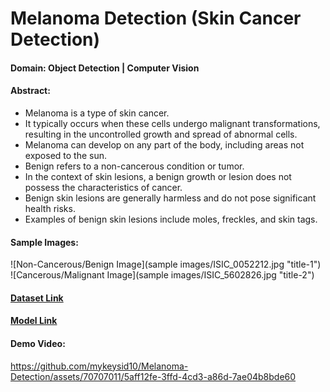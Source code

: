 # Melanoma Detection (Skin Cancer Detection)

#### Domain: Object Detection | Computer Vision

#### Abstract:

- Melanoma is a type of skin cancer.
- It typically occurs when these cells undergo malignant transformations, resulting in the uncontrolled growth and spread of abnormal cells.
- Melanoma can develop on any part of the body, including areas not exposed to the sun.
- Benign refers to a non-cancerous condition or tumor.
- In the context of skin lesions, a benign growth or lesion does not possess the characteristics of cancer.
- Benign skin lesions are generally harmless and do not pose significant health risks.
- Examples of benign skin lesions include moles, freckles, and skin tags.

#### Sample Images:

![Non-Cancerous/Benign Image](sample images/ISIC_0052212.jpg "title-1") ![Cancerous/Malignant Image](sample images/ISIC_5602826.jpg "title-2")

#### [Dataset Link](https://drive.google.com/file/d/1tco9WTg0yZ6-Y0tQ5pFPR4vAzZ63Yd9d/view?usp=drive_link)
#### [Model Link](https://drive.google.com/file/d/1XZeJmq7pE4X5r8tQDYPZpBx4P21b_oug/view?usp=drive_link)

#### Demo Video:

https://github.com/mykeysid10/Melanoma-Detection/assets/70707011/5aff12fe-3ffd-4cd3-a86d-7ae04b8bde60

